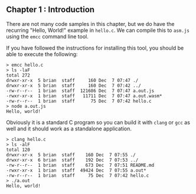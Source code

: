 ## Chapter 1 : Introduction

There are not many code samples in this chapter, but we do have the
recurring "Hello, World!" example in `hello.c`. We can compile this to
`asm.js` using the `emcc` command line tool.

If you have followed the instructions for installing this tool, you
should be able to execute the following:

```
> emcc hello.c
> ls -laF
total 272
drwxr-xr-x  5 brian  staff     160 Dec  7 07:47 ./
drwxr-xr-x  5 brian  staff     160 Dec  7 07:42 ../
-rw-r--r--  1 brian  staff  121686 Dec  7 07:47 a.out.js
-rwxr-xr-x  1 brian  staff   11711 Dec  7 07:47 a.out.wasm*
-rw-r--r--  1 brian  staff      75 Dec  7 07:42 hello.c
> node a.out.js
Hello, world!
```

Obviously it is a standard C program so you can build it with `clang`
or `gcc` as well and it should work as a standalone application.

```
> clang hello.c
> ls -alF
total 120
drwxr-xr-x  5 brian  staff    160 Dec  7 07:55 ./
drwxr-xr-x  6 brian  staff    192 Dec  7 07:53 ../
-rw-r--r--  1 brian  staff    673 Dec  7 07:51 README.md
-rwxr-xr-x  1 brian  staff  49424 Dec  7 07:55 a.out*
-rw-r--r--  1 brian  staff     75 Dec  7 07:42 hello.c
> ./a.out
Hello, world!
```
